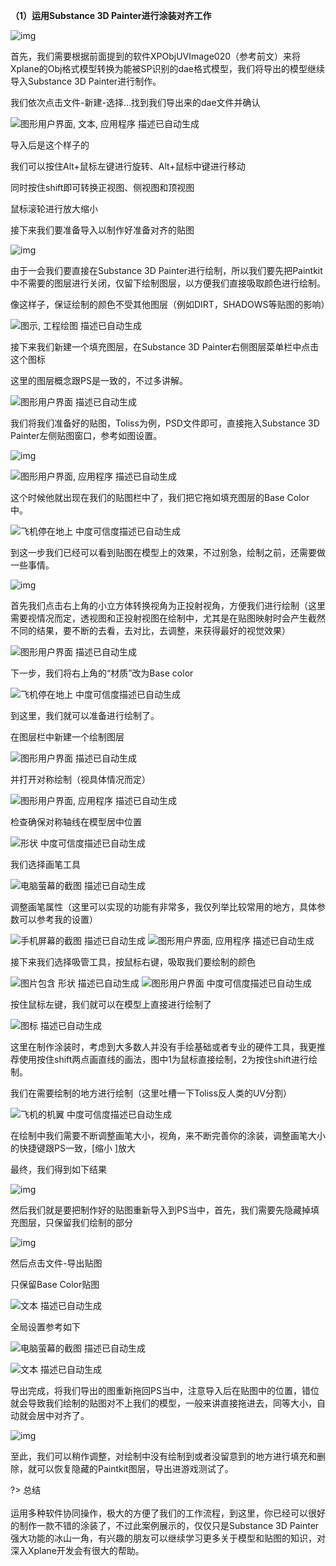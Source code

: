 **（1）运用Substance 3D Painter进行涂装对齐工作**

![img](https://bu.dusays.com/2023/07/25/64bf37d95b926.jpg)

首先，我们需要根据前面提到的软件XPObjUVImage020（参考前文）来将Xplane的Obj格式模型转换为能被SP识别的dae格式模型，我们将导出的模型继续导入Substance 3D Painter进行制作。

我们依次点击文件-新建-选择…找到我们导出来的dae文件并确认

![图形用户界面, 文本, 应用程序  描述已自动生成](https://bu.dusays.com/2023/07/25/64bf37d960e34.png)

 

导入后是这个样子的

我们可以按住Alt+鼠标左键进行旋转、Alt+鼠标中键进行移动

同时按住shift即可转换正视图、侧视图和顶视图

鼠标滚轮进行放大缩小

接下来我们要准备导入以制作好准备对齐的贴图

![img](https://bu.dusays.com/2023/07/25/64bf37d9764a7.jpg)

 

由于一会我们要直接在Substance 3D Painter进行绘制，所以我们要先把Paintkit中不需要的图层进行关闭，仅留下绘制图层，以方便我们直接吸取颜色进行绘制。

像这样子，保证绘制的颜色不受其他图层（例如DIRT，SHADOWS等贴图的影响）

![图示, 工程绘图  描述已自动生成](https://bu.dusays.com/2023/07/25/64bf37df5eaa3.jpg)

 

接下来我们新建一个填充图层，在Substance 3D Painter右侧图层菜单栏中点击这个图标

这里的图层概念跟PS是一致的，不过多讲解。

![图形用户界面  描述已自动生成](https://bu.dusays.com/2023/07/25/64bf37df5eaa3.png)

 

我们将我们准备好的贴图，Toliss为例，PSD文件即可，直接拖入Substance 3D Painter左侧贴图窗口，参考如图设置。

![img](https://bu.dusays.com/2023/07/25/64bf37dfb2f53.jpg)

![图形用户界面, 应用程序  描述已自动生成](https://bu.dusays.com/2023/07/25/64bf37e62ca54.png)

这个时候他就出现在我们的贴图栏中了，我们把它拖如填充图层的Base Color中。

 

![飞机停在地上  中度可信度描述已自动生成](https://bu.dusays.com/2023/07/25/64bf37e62ca54.jpg)

 

到这一步我们已经可以看到贴图在模型上的效果，不过别急，绘制之前，还需要做一些事情。

![img](https://bu.dusays.com/2023/07/25/64bf37e631c9f.png)

首先我们点击右上角的小立方体转换视角为正投射视角，方便我们进行绘制（这里需要视情况而定，透视图和正投射视图在绘制中，尤其是在贴图映射时会产生截然不同的结果，要不断的去看，去对比，去调整，来获得最好的视觉效果）

![图形用户界面  描述已自动生成](https://bu.dusays.com/2023/07/25/64bf37b6721e3.png)

下一步，我们将右上角的“材质”改为Base color

![飞机停在地上  中度可信度描述已自动生成](https://bu.dusays.com/2023/07/25/64bf37b67dafb.jpg)

到这里，我们就可以准备进行绘制了。

在图层栏中新建一个绘制图层

![图形用户界面  描述已自动生成](https://bu.dusays.com/2023/07/25/64bf37b679bdf.png)

并打开对称绘制（视具体情况而定）

![图形用户界面, 应用程序  描述已自动生成](https://bu.dusays.com/2023/07/25/64bf37b67509b.jpg)

检查确保对称轴线在模型居中位置

![形状  中度可信度描述已自动生成](https://bu.dusays.com/2023/07/25/64bf37b68dfc5.jpg)

 

 

我们选择画笔工具

![电脑萤幕的截图  描述已自动生成](https://bu.dusays.com/2023/07/25/64bf37b680769.png)

调整画笔属性（这里可以实现的功能有非常多，我仅列举比较常用的地方，具体参数可以参考我的设置）

![手机屏幕的截图  描述已自动生成](https://bu.dusays.com/2023/07/25/64bf37bee5590.png) ![图形用户界面, 应用程序  描述已自动生成](https://bu.dusays.com/2023/07/25/64bf37bee5590.png)

 

接下来我们选择吸管工具，按鼠标右键，吸取我们要绘制的颜色

![图片包含 形状  描述已自动生成](https://bu.dusays.com/2023/07/25/64bf37bf27f83.png) ![图形用户界面  中度可信度描述已自动生成](https://bu.dusays.com/2023/07/25/64bf37c5bb10b.png)

 

按住鼠标左键，我们就可以在模型上直接进行绘制了

![图标  描述已自动生成](https://bu.dusays.com/2023/07/25/64bf37c5d83fa.jpg)

这里在制作涂装时，考虑到大多数人并没有手绘基础或者专业的硬件工具，我更推荐使用按住shift两点画直线的画法，图中1为鼠标直接绘制，2为按住shift进行绘制。

我们在需要绘制的地方进行绘制（这里吐槽一下Toliss反人类的UV分割）

![飞机的机翼  中度可信度描述已自动生成](https://bu.dusays.com/2023/07/25/64bf37c5eaa75.jpg)

在绘制中我们需要不断调整画笔大小，视角，来不断完善你的涂装，调整画笔大小的快捷键跟PS一致，[缩小 ]放大

 

最终，我们得到如下结果

 

![img](https://bu.dusays.com/2023/07/25/64bf37cd5d696.jpg)

 

然后我们就是要把制作好的贴图重新导入到PS当中，首先，我们需要先隐藏掉填充图层，只保留我们绘制的部分

![img](https://bu.dusays.com/2023/07/25/64bf37cd7027b.png)

然后点击文件-导出贴图

只保留Base Color贴图

![文本  描述已自动生成](https://bu.dusays.com/2023/07/25/64bf37cda4d34.jpg)

全局设置参考如下

![电脑萤幕的截图  描述已自动生成](https://bu.dusays.com/2023/07/25/64bf37d2e385b.jpg)

 

![文本  描述已自动生成](https://bu.dusays.com/2023/07/25/64bf37d2e385b.png)

导出完成，将我们导出的图重新拖回PS当中，注意导入后在贴图中的位置，错位就会导致我们绘制的贴图对不上我们的模型，一般来讲直接拖进去，同等大小，自动就会居中对齐了。

![img](https://bu.dusays.com/2023/07/25/64bf37d2f14bb.jpg)

至此，我们可以稍作调整，对绘制中没有绘制到或者没留意到的地方进行填充和删除，就可以恢复隐藏的Paintkit图层，导出进游戏测试了。

 

?> 总结 <br></br>
运用多种软件协同操作，极大的方便了我们的工作流程，到这里，你已经可以很好的制作一款不错的涂装了，不过此案例展示的，仅仅只是Substance 3D Painter强大功能的冰山一角，有兴趣的朋友可以继续学习更多关于模型和贴图的知识，对深入Xplane开发会有很大的帮助。